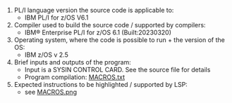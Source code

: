1. PL/I language version the source code is applicable to:
    - IBM PL/I for z/OS V6.1
2. Compiler used to build the source code / supported by compilers:
    - IBM® Enterprise PL/I for z/OS  6.1      (Built:20230320)
3. Operating system, where the code is possible to run + the version of the OS:
    - IBM z/OS v 2.5
4. Brief inputs and outputs of the program:
    - Input is a SYSIN CONTROL CARD. See the source file for details
    - Program compilation: [MACROS.txt](MACROS.txt)
5. Expected instructions to be highlighted / supported by LSP:
    - see [MACROS.png](MACROS.png)

